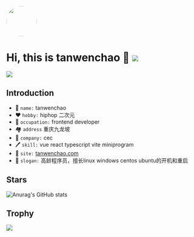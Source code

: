 <img
  src="https://avatars.githubusercontent.com/u/17673324?v=4"
  class="avatar"
  style="width: 80px; height: 80px; border-radius: 9999px;"
/>

# Hi, this is tanwenchao 👋 ![](https://komarev.com/ghpvc/?username=tanwenchao&color=blueviolet)

![](https://img.shields.io/badge/-Front%20end%20development-brightgreen)

## Introduction

- :name_badge: `name:` tanwenchao
- :heart: `hobby:` hiphop 二次元
- :notebook: `occupation:` frontend developer
- :houses: `address` 重庆九龙坡
- :office: `company:` cec
- :pen: `skill:` vue react typescript vite miniprogram
- :open_book: `site:` [tanwenchao.com](http://tanwenchao.com/)
- :rocket: `slogan:` 高龄程序员，擅长linux windows centos ubuntu的开机和重启

## Stars
![Anurag's GitHub stats](https://github-readme-stats.vercel.app/api?username=tanwenchao&show_icons=true&theme=synthwave)


## Trophy
![](https://github-profile-trophy.vercel.app/?username=ryo-ma&theme=dracula)
